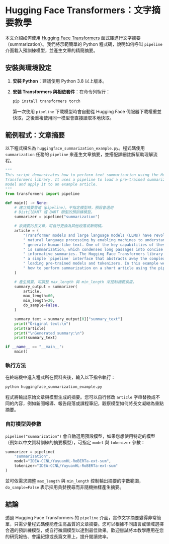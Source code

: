 # Hugging Face Transformers：文字摘要教學

本文介紹如何使用 [Hugging Face Transformers](https://huggingface.co/docs/transformers) 函式庫進行文字摘要（summarization）。我們將示範簡單的 Python 程式碼，說明如何呼叫 `pipeline` 介面載入預訓練模型，並產生文章的精簡摘要。

## 安裝與環境設定

1. **安裝 Python**：建議使用 Python 3.8 以上版本。
2. **安裝 Transformers 與相依套件**：在命令列執行：

   ```bash
   pip install transformers torch
   ```

   第一次使用 `pipeline` 下載模型時會自動從 Hugging Face 伺服器下載權重並快取，之後重複使用同一模型會直接讀取本地快取。

## 範例程式：文章摘要

以下程式檔名為 `huggingface_summarization_example.py`。程式碼使用 `summarization` 任務的 `pipeline` 來產生文章摘要，並搭配詳細註解幫助理解流程。

```python
"""
This script demonstrates how to perform text summarization using the Hugging Face
Transformers library. It uses a pipeline to load a pre‑trained summarization
model and apply it to an example article.
"""
from transformers import pipeline

def main() -> None:
    # 建立摘要管道（pipeline）。不指定模型時，預設會選用
    # DistilBART 或 BART 類型的預訓練模型。
    summarizer = pipeline("summarization")

    # 欲摘要的長文章，可自行更換為其他段落或新聞稿。
    article = (
        "Transformer models and large language models (LLMs) have revolutionized"
        " natural language processing by enabling machines to understand and"
        " generate human‑like text. One of the key capabilities of these models"
        " is summarization, which condenses long passages into concise and"
        " informative summaries. The Hugging Face Transformers library provides"
        " a simple `pipeline` interface that abstracts away the complexity of"
        " loading pre‑trained models and tokenizers. In this example we show"
        " how to perform summarization on a short article using the pipeline API."
    )

    # 產生摘要，可調整 max_length 與 min_length 來控制摘要長度。
    summary_output = summarizer(
        article,
        max_length=60,
        min_length=20,
        do_sample=False,
    )

    summary_text = summary_output[0]["summary_text"]
    print("Original text:\n")
    print(article)
    print("\nGenerated summary:\n")
    print(summary_text)

if __name__ == "__main__":
    main()
```

### 執行方法

在終端機中進入程式所在資料夾後，輸入以下指令執行：

```bash
python huggingface_summarization_example.py
```

程式將輸出原始文章與模型生成的摘要。您可以自行修改 `article` 字串替換成不同的內容，例如新聞報導、報告段落或課程筆記，觀察模型如何將長文凝縮為重點摘要。

### 自訂模型與參數

`pipeline("summarization")` 會自動選用預設模型，如果您想使用特定的模型（例如以中文資料訓練的摘要模型），可指定 `model` 與 `tokenizer` 參數：

```python
summarizer = pipeline(
    "summarization",
    model="IDEA-CCNL/YuyuanHL-RoBERTa-ext-sum",
    tokenizer="IDEA-CCNL/YuyuanHL-RoBERTa-ext-sum"
)
```

並可依需求調整 `max_length` 與 `min_length` 控制輸出摘要的字數範圍，`do_sample=False` 表示採用貪婪搜尋而非隨機抽樣產生摘要。

## 結論

透過 Hugging Face Transformers 的 `pipeline` 介面，實作文字摘要變得非常簡單，只需少量程式碼便能產生高品質的文章摘要。您可以根據不同語言或領域選擇合適的預訓練模型，或自行微調模型以達到最佳效果。歡迎嘗試將本教學應用在您的研究報告、會議紀錄或長篇文章上，提升閱讀效率。